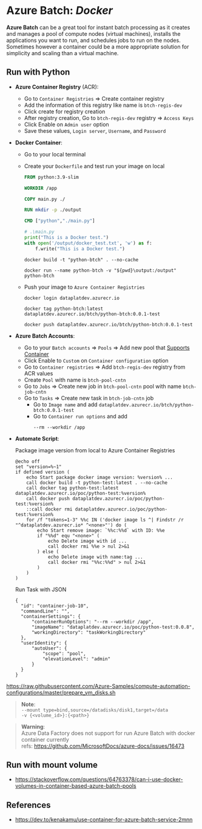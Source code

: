 # Azure Batch: _Docker_

**Azure Batch** can be a great tool for instant batch processing as it creates and
manages a pool of compute nodes (virtual machines), installs the applications you
want to run, and schedules jobs to run on the nodes. Sometimes however a container
could be a more appropriate solution for simplicity and scaling than a virtual machine.

## Run with Python

- **Azure Container Registry** (ACR):

  - Go to `Container Registries` => Create container registry
  - Add the information of this registry like name is `btch-regis-dev`
  - Click create for registry creation
  - After registry creation, Go to `btch-regis-dev` registry => `Access Keys`
  - Click Enable on `Admin user` option
  - Save these values, `Login server`, `Username`, and `Password`

- **Docker Container**:

  - Go to your local terminal
  - Create your `Dockerfile` and test run your image on local

    ```dockerfile
    FROM python:3.9-slim

    WORKDIR /app

    COPY main.py ./

    RUN mkdir -p ./output

    CMD ["python","./main.py"]
    ```

    ```python
    # .\main.py
    print("This is a Docker test.")
    with open('/output/docker_test.txt', 'w') as f:
        f.write("This is a Docker test.")
    ```

    ```shell
    docker build -t "python-btch" . --no-cache
    ```

    ```shell
    docker run --name python-btch -v "${pwd}\output:/output" python-btch
    ```

  - Push your image to `Azure Container Registries`

    ```shell
    docker login dataplatdev.azurecr.io
    ```

    ```shell
    docker tag python-btch:latest dataplatdev.azurecr.io/btch/python-btch:0.0.1-test
    ```

    ```shell
    docker push dataplatdev.azurecr.io/btch/python-btch:0.0.1-test
    ```

- **Azure Batch Accounts**:

  - Go to your `Batch accounts` => `Pools` => Add new pool that [Supports Container](https://learn.microsoft.com/en-us/azure/batch/batch-docker-container-workloads#supported-virtual-machine-images)
  - Click Enable to `Custom` on `Container configuration` option
  - Go to `Container registries` => Add `btch-regis-dev` registry from ACR values
  - Create `Pool` with name is `btch-pool-cntn`
  - Go to `Jobs` => Create new job in `btch-pool-cntn` pool with name `btch-job-cntn`
  - Go to `Tasks` => Create new task in `btch-job-cntn` job
    - Go to `Image name` and add `dataplatdev.azurecr.io/btch/python-btch:0.0.1-test`
    - Go to `Container run options` and add
      ```text
      --rm --workdir /app
      ```

- **Automate Script**:

  Package image version from local to Azure Container Registries

  ```shell
  @echo off
  set "version=%~1"
  if defined version (
      echo Start package docker image version: %version% ...
      call docker build -t python-test:latest . --no-cache
      call docker tag python-test:latest dataplatdev.azurecr.io/poc/python-test:%version%
      call docker push dataplatdev.azurecr.io/poc/python-test:%version%
      ::call docker rmi dataplatdev.azurecr.io/poc/python-test:%version%
      for /f "tokens=1-3" %%c IN ('docker image ls ^| Findstr /r "^dataplatdev.azurecr.io* ^<none>"') do (
          echo Start remove image: `%%c:%%d` with ID: %%e
          if "%%d" equ "<none>" (
              echo Delete image with id ...
              call docker rmi %%e > nul 2>&1
          ) else (
              echo Delete image with name:tag ...
              call docker rmi "%%c:%%d" > nul 2>&1
          )
      )
  )
  ```

  Run Task with JSON

  ```shell
  {
    "id": "container-job-10",
    "commandLine": "",
    "containerSettings": {
        "containerRunOptions": "--rm --workdir /app",
        "imageName": "dataplatdev.azurecr.io/poc/python-test:0.0.8",
        "workingDirectory": "taskWorkingDirectory"
    },
    "userIdentity": {
        "autoUser": {
            "scope": "pool",
            "elevationLevel": "admin"
        }
    }
  }
  ```

https://raw.githubusercontent.com/Azure-Samples/compute-automation-configurations/master/prepare_vm_disks.sh

> **Note**: \
> `--mount type=bind,source=/datadisks/disk1,target=/data` \
> `-v {<volume_id>}:{<path>}`

> **Warning**: \
> Azure Data Factory does not support for run Azure Batch with docker container currently \
> refs: https://github.com/MicrosoftDocs/azure-docs/issues/16473

## Run with mount volume

- https://stackoverflow.com/questions/64763378/can-i-use-docker-volumes-in-container-based-azure-batch-pools

## References

- https://dev.to/kenakamu/use-container-for-azure-batch-service-2mnn

